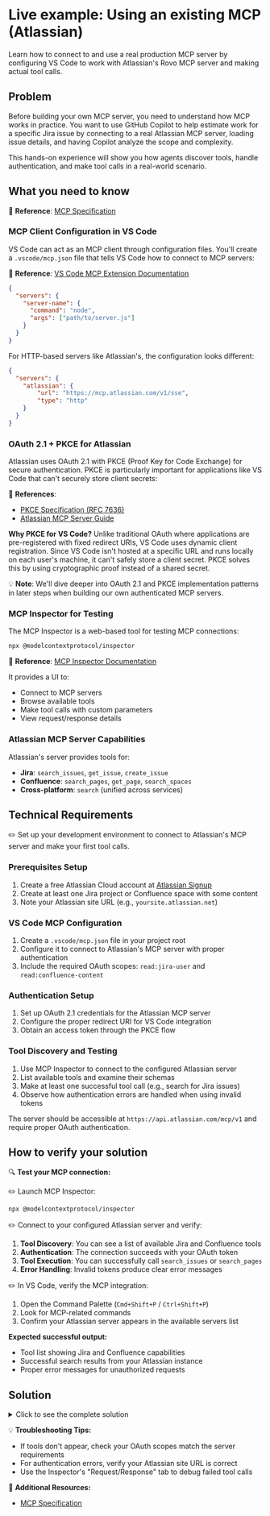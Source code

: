 # Live example: Using an existing MCP (Atlassian)

Learn how to connect to and use a real production MCP server by configuring VS Code to work with Atlassian's Rovo MCP server and making actual tool calls.

## Problem

Before building your own MCP server, you need to understand how MCP works in practice. You want to use GitHub Copilot to help estimate work for a specific Jira issue by connecting to a real Atlassian MCP server, loading issue details, and having Copilot analyze the scope and complexity.

This hands-on experience will show you how agents discover tools, handle authentication, and make tool calls in a real-world scenario.

## What you need to know

📝 **Reference**: [MCP Specification](https://spec.modelcontextprotocol.io/)

### MCP Client Configuration in VS Code

VS Code can act as an MCP client through configuration files. You'll create a `.vscode/mcp.json` file that tells VS Code how to connect to MCP servers:

📝 **Reference**: [VS Code MCP Extension Documentation](https://github.com/modelcontextprotocol/vscode-mcp)

```json
{
  "servers": {
    "server-name": {
      "command": "node",
      "args": ["path/to/server.js"]
    }
  }
}
```

For HTTP-based servers like Atlassian's, the configuration looks different:

```json
{
  "servers": {
    "atlassian": {
        "url": "https://mcp.atlassian.com/v1/sse",
        "type": "http"
    }
  }
}
```

### OAuth 2.1 + PKCE for Atlassian

Atlassian uses OAuth 2.1 with PKCE (Proof Key for Code Exchange) for secure authentication. PKCE is particularly important for applications like VS Code that can't securely store client secrets:

📝 **References**: 
- [PKCE Specification (RFC 7636)](https://tools.ietf.org/html/rfc7636)
- [Atlassian MCP Server Guide](https://developer.atlassian.com/cloud/mcp/)

**Why PKCE for VS Code?**
Unlike traditional OAuth where applications are pre-registered with fixed redirect URIs, VS Code uses dynamic client registration. Since VS Code isn't hosted at a specific URL and runs locally on each user's machine, it can't safely store a client secret. PKCE solves this by using cryptographic proof instead of a shared secret.

💡 **Note**: We'll dive deeper into OAuth 2.1 and PKCE implementation patterns in later steps when building our own authenticated MCP servers.

### MCP Inspector for Testing

The MCP Inspector is a web-based tool for testing MCP connections:

```bash
npx @modelcontextprotocol/inspector
```

📝 **Reference**: [MCP Inspector Documentation](https://github.com/modelcontextprotocol/inspector)

It provides a UI to:
- Connect to MCP servers
- Browse available tools
- Make tool calls with custom parameters
- View request/response details 


### Atlassian MCP Server Capabilities

Atlassian's server provides tools for:
- **Jira**: `search_issues`, `get_issue`, `create_issue`
- **Confluence**: `search_pages`, `get_page`, `search_spaces`
- **Cross-platform**: `search` (unified across services)

## Technical Requirements

✏️ Set up your development environment to connect to Atlassian's MCP server and make your first tool calls.

### Prerequisites Setup
1. Create a free Atlassian Cloud account at [Atlassian Signup](https://id.atlassian.com/signup)
2. Create at least one Jira project or Confluence space with some content
3. Note your Atlassian site URL (e.g., `yoursite.atlassian.net`)

### VS Code MCP Configuration
1. Create a `.vscode/mcp.json` file in your project root
2. Configure it to connect to Atlassian's MCP server with proper authentication
3. Include the required OAuth scopes: `read:jira-user` and `read:confluence-content`

### Authentication Setup
1. Set up OAuth 2.1 credentials for the Atlassian MCP server
2. Configure the proper redirect URI for VS Code integration
3. Obtain an access token through the PKCE flow

### Tool Discovery and Testing
1. Use MCP Inspector to connect to the configured Atlassian server
2. List available tools and examine their schemas
3. Make at least one successful tool call (e.g., search for Jira issues)
4. Observe how authentication errors are handled when using invalid tokens

The server should be accessible at `https://api.atlassian.com/mcp/v1` and require proper OAuth authentication.

## How to verify your solution

🔍 **Test your MCP connection:**

✏️ Launch MCP Inspector:
```bash
npx @modelcontextprotocol/inspector
```

✏️ Connect to your configured Atlassian server and verify:
1. **Tool Discovery**: You can see a list of available Jira and Confluence tools
2. **Authentication**: The connection succeeds with your OAuth token
3. **Tool Execution**: You can successfully call `search_issues` or `search_pages`
4. **Error Handling**: Invalid tokens produce clear error messages

✏️ In VS Code, verify the MCP integration:
1. Open the Command Palette (`Cmd+Shift+P` / `Ctrl+Shift+P`)
2. Look for MCP-related commands
3. Confirm your Atlassian server appears in the available servers list

**Expected successful output:**
- Tool list showing Jira and Confluence capabilities
- Successful search results from your Atlassian instance
- Proper error messages for unauthorized requests

## Solution

<details>
<summary>Click to see the complete solution</summary>

### 1. Create `.vscode/mcp.json`

```json
{
  "servers": {
    "atlassian": {
      "url": "https://mcp.atlassian.com/v1/sse",
      "type": "http"
    }
  }
}
```

### 2. Test Connection and Load Specific Issue

✏️ Launch MCP Inspector:
```bash
npx @modelcontextprotocol/inspector --config .vscode/mcp.json
```

✏️ Connect and test:
1. Select "atlassian" from the server list
2. Complete the PKCE OAuth flow (no pre-registration needed)
3. Call `get_issue` tool with issue key: `MCP-1`
4. Use the response to prompt Copilot: "Analyze this Jira issue and estimate the development effort"

### 3. Example Tool Call

**Input to `get_issue`:**
```json
{
  "issueKey": "MCP-1"
}
```

**Expected Response:**
```json
{
  "content": [
    {
      "type": "text",
      "text": "Issue MCP-1: Implement user authentication\nDescription: Add OAuth 2.1 login flow...\nAcceptance Criteria: [detailed requirements]"
    }
  ]
}
```

**Copilot Prompt:**
> "Based on this Jira issue, estimate the development effort in story points and identify potential technical challenges."

</details>

💡 **Troubleshooting Tips:**
- If tools don't appear, check your OAuth scopes match the server requirements
- For authentication errors, verify your Atlassian site URL is correct
- Use the Inspector's "Request/Response" tab to debug failed tool calls

📝 **Additional Resources:**
- [MCP Specification](https://spec.modelcontextprotocol.io/)